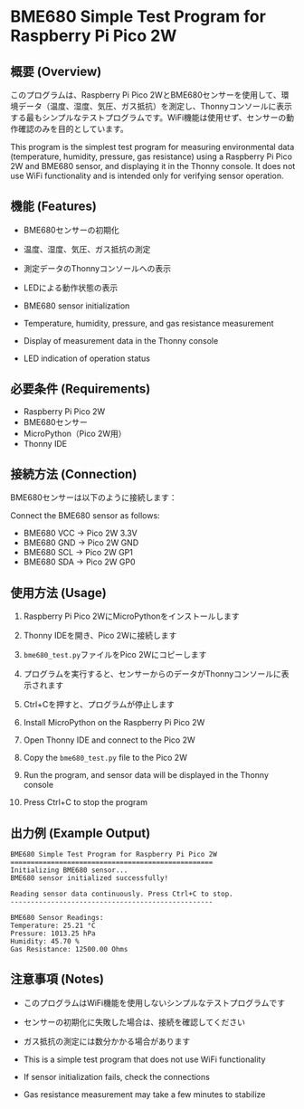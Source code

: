 # BME680 Simple Test Program for Raspberry Pi Pico 2W

## 概要 (Overview)
このプログラムは、Raspberry Pi Pico 2WとBME680センサーを使用して、環境データ（温度、湿度、気圧、ガス抵抗）を測定し、Thonnyコンソールに表示する最もシンプルなテストプログラムです。WiFi機能は使用せず、センサーの動作確認のみを目的としています。

This program is the simplest test program for measuring environmental data (temperature, humidity, pressure, gas resistance) using a Raspberry Pi Pico 2W and BME680 sensor, and displaying it in the Thonny console. It does not use WiFi functionality and is intended only for verifying sensor operation.

## 機能 (Features)
- BME680センサーの初期化
- 温度、湿度、気圧、ガス抵抗の測定
- 測定データのThonnyコンソールへの表示
- LEDによる動作状態の表示

- BME680 sensor initialization
- Temperature, humidity, pressure, and gas resistance measurement
- Display of measurement data in the Thonny console
- LED indication of operation status

## 必要条件 (Requirements)
- Raspberry Pi Pico 2W
- BME680センサー
- MicroPython（Pico 2W用）
- Thonny IDE

## 接続方法 (Connection)
BME680センサーは以下のように接続します：

Connect the BME680 sensor as follows:

- BME680 VCC → Pico 2W 3.3V
- BME680 GND → Pico 2W GND
- BME680 SCL → Pico 2W GP1
- BME680 SDA → Pico 2W GP0

## 使用方法 (Usage)
1. Raspberry Pi Pico 2WにMicroPythonをインストールします
2. Thonny IDEを開き、Pico 2Wに接続します
3. `bme680_test.py`ファイルをPico 2Wにコピーします
4. プログラムを実行すると、センサーからのデータがThonnyコンソールに表示されます
5. Ctrl+Cを押すと、プログラムが停止します

1. Install MicroPython on the Raspberry Pi Pico 2W
2. Open Thonny IDE and connect to the Pico 2W
3. Copy the `bme680_test.py` file to the Pico 2W
4. Run the program, and sensor data will be displayed in the Thonny console
5. Press Ctrl+C to stop the program

## 出力例 (Example Output)
```
BME680 Simple Test Program for Raspberry Pi Pico 2W
==================================================
Initializing BME680 sensor...
BME680 sensor initialized successfully!

Reading sensor data continuously. Press Ctrl+C to stop.
--------------------------------------------------

BME680 Sensor Readings:
Temperature: 25.21 °C
Pressure: 1013.25 hPa
Humidity: 45.70 %
Gas Resistance: 12500.00 Ohms
```

## 注意事項 (Notes)
- このプログラムはWiFi機能を使用しないシンプルなテストプログラムです
- センサーの初期化に失敗した場合は、接続を確認してください
- ガス抵抗の測定には数分かかる場合があります

- This is a simple test program that does not use WiFi functionality
- If sensor initialization fails, check the connections
- Gas resistance measurement may take a few minutes to stabilize